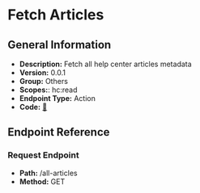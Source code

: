 # Fetch Articles

## General Information

- **Description:** Fetch all help center articles metadata
- **Version:** 0.0.1
- **Group:** Others
- **Scopes:**: hc:read
- **Endpoint Type:** Action
- **Code:** [🔗](https://github.com/NangoHQ/integration-templates/tree/main/integrations/zendesk/actions/fetch-articles.ts)

## Endpoint Reference

### Request Endpoint

- **Path:** /all-articles
- **Method:** GET

